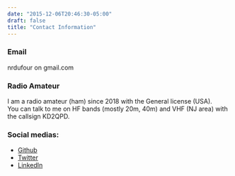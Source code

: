 ```yaml
---
date: "2015-12-06T20:46:30-05:00"
draft: false
title: "Contact Information"
---
```


### Email

nrdufour on gmail.com

### Radio Amateur

I am a radio amateur (ham) since 2018 with the General license (USA).\
You can talk to me on HF bands (mostly 20m, 40m) and VHF (NJ area) with the callsign KD2QPD.

### Social medias:

+ [Github](https://github.com/nrdufour)
+ [Twitter](https://twitter.com/nrdufour)
+ [LinkedIn](https://www.linkedin.com/in/nrdufour)
